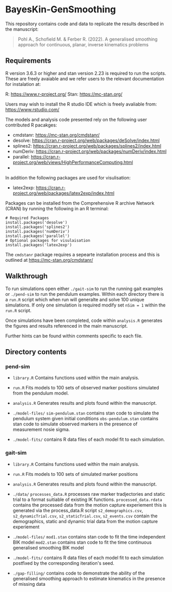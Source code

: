 # BayesKin-GenSmoothing
This repository contains code and data to replicate the results described in the manuscript:
> Pohl A., Schofield M. & Ferber R. (2022). A generalised smoothing approach for continuous, planar, inverse kinematics problems

## Requirements 
R version 3.6.3 or higher and stan version 2.23 is required to run the scripts.  These are freely avaiable and we refer users to the relevant documentation for instalation at:

R: https://www.r-project.org/
Stan: https://mc-stan.org/

Users may wish to install the R studio IDE which is freely avaliable from: https://www.rstudio.com/

The models and analysis code presented rely on the following user contributed R pacakges:
- cmdstanr: https://mc-stan.org/cmdstanr/ 
- desolve: https://cran.r-project.org/web/packages/deSolve/index.html 
- splines2: https://cran.r-project.org/web/packages/splines2/index.html 
- numDeriv: https://cran.r-project.org/web/packages/numDeriv/index.html
- parallel: https://cran.r-project.org/web/views/HighPerformanceComputing.html 
- 
In addition the following packages are used for visulisation:
- latex2exp: https://cran.r-project.org/web/packages/latex2exp/index.html


Packages can be installed from the Comprehensive R archive Network (CRAN) by running the following in an R terminal:

    # Required Packages
    install.packages('desolve')
    install.packages('splines2')
    install.packages('numDeriv')
    install.packages('parallel')
    # Optional packages for visulaisation
    install.packages('latex2exp')

The `cmdstanr` package requires a sepearte installation process and this is outlined at https://mc-stan.org/cmdstanr/  


## Walkthrough
To run simulations open either `./gait-sim` to run the running gait examples or `./pend-sim` to run the pendulum examples.
Within each directory there is a `run.R` script which when run will generalte and solve 100 unique simulations.  If only one simulation is required modify set `nSim = 1` within the `run.R` script.

Once simulations have been completed, code within `analysis.R` generates the figures and results referenced in the main manuscript.

Further hints can be found within comments specific to each file.

## Directory contents

### pend-sim
- `library.R` Contains functions used within the main analysis.
- `run.R` Fits models to 100 sets of observed marker positions simulated from the
       pendulum model.
- `analysis.R` Generates results and plots found within the manuscript.

- `./model-files/`
    `sim-pendulum.stan` contains stan code to simulate the pendulum system
          given initial conditions
    `obs-pendulum.stan` contains stan code to simulate observed markers in the
           presence of measurement nosie sigma.

- `./model-fits/`
     contains R data files of each model fit to each simulation.

### gait-sim
- `library.R` Contains functions used within the main analysis.
- `run.R` Fits models to 100 sets of simulated marker positions
- `analysis.R` Generates results and plots found within the manuscript.

-  `./data/`
     `processes_data.R` processes raw marker tradjectories and static trial to a
         format suitiable of existing IK functions.
     `processed_data.rdata` contains the processed data from the motion capture
         experiement this is generated via the process_data.R script
     `s2_demographics.csv`, `s2_dynamicTrial.csv`, `s2_staticTrial.csv`, `s2_events.csv`
         contain the demographics, static and dynamic trial data from the
         motion capture experiement

- `./model-files/`
     `mod1.stan` contains stan code to fit the time independent BIK model
     `mod2.stan` contains stan code to fit the time continuous generalised smoothing BIK model

- `./model-fits/`
     contains R data files of each model fit to each simulation postfixed by
         the corresponding iteration's seed.

- `./gap-filling/`
     contains code to demonstrate the ability of the generalised smoothing approach
     to estimate kinematics in the presence of missing data




